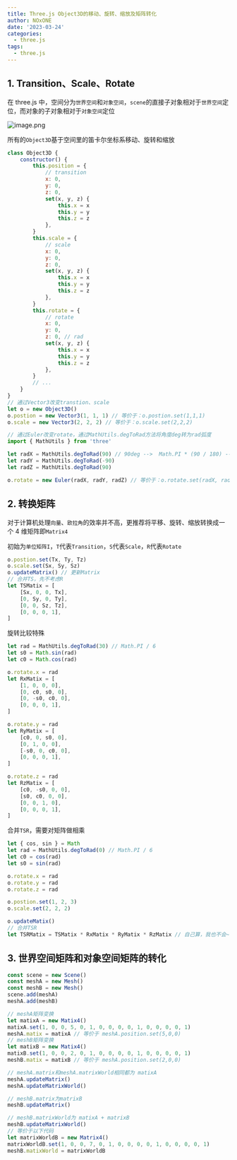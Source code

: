 ```yaml
---
title: Three.js Object3D的移动、旋转、缩放及矩阵转化
author: NOxONE
date: '2023-03-24'
categories:
  - three.js
tags:
  - three.js
---
```


## 1. Transition、Scale、Rotate

在 three.js 中，空间分为`世界空间`和`对象空间`，`scene`的直接子对象相对于`世界空间`定位，而对象的子对象相对于`对象空间`定位

![image.png](https://p6-juejin.byteimg.com/tos-cn-i-k3u1fbpfcp/80ec7ac0ccd04445a966f5caeb7c627f~tplv-k3u1fbpfcp-watermark.image?)

所有的`Object3D`基于空间里的笛卡尔坐标系移动、旋转和缩放

```js
class Object3D {
	constructor() {
		this.position = {
			// transition
			x: 0,
			y: 0,
			z: 0,
			set(x, y, z) {
				this.x = x
				this.y = y
				this.z = z
			},
		}
		this.scale = {
			// scale
			x: 0,
			y: 0,
			z: 0,
			set(x, y, z) {
				this.x = x
				this.y = y
				this.z = z
			},
		}
		this.rotate = {
			// rotate
			x: 0,
			y: 0,
			z: 0, // rad
			set(x, y, z) {
				this.x = x
				this.y = y
				this.z = z
			},
		}
		// ...
	}
}
// 通过Vector3改变transtion、scale
let o = new Object3D()
o.postion = new Vector3(1, 1, 1) // 等价于：o.postion.set(1,1,1)
o.scale = new Vector3(2, 2, 2) // 等价于：o.scale.set(2,2,2)

// 通过Euler改变rotate，通过MathUtils.degToRad方法将角度deg转为rad弧度
import { MathUtils } from 'three'

let radX = MathUtils.degToRad(90) // 90deg -->  Math.PI * (90 / 180) --> Math.PI / 2
let radY = MathUtils.degToRad(-90)
let radZ = MathUtils.degToRad(90)

o.rotate = new Euler(radX, radY, radZ) // 等价于：o.rotate.set(radX, radY, radZ)
```

## 2. 转换矩阵

对于计算机处理`向量`、`欧拉角`的效率并不高，更推荐将平移、旋转、缩放转换成一个 4 维矩阵即`Matrix4`

初始为`单位矩阵I`，`T`代表`Transition`，`S`代表`Scale`，`R`代表`Rotate`

```js
o.postion.set(Tx, Ty, Tz)
o.scale.set(Sx, Sy, Sz)
o.updateMatrix() // 更新Matrix
// 合并TS，先不考虑R
let TSMatix = [
	[Sx, 0, 0, Tx],
	[0, Sy, 0, Ty],
	[0, 0, Sz, Tz],
	[0, 0, 0, 1],
]
```

旋转比较特殊

```js
let rad = MathUtils.degToRad(30) // Math.PI / 6
let s0 = Math.sin(rad)
let c0 = Math.cos(rad)
```

```js
o.rotate.x = rad
let RxMatix = [
	[1, 0, 0, 0],
	[0, c0, s0, 0],
	[0, -s0, c0, 0],
	[0, 0, 0, 1],
]
```

```js
o.rotate.y = rad
let RyMatix = [
	[c0, 0, s0, 0],
	[0, 1, 0, 0],
	[-s0, 0, c0, 0],
	[0, 0, 0, 1],
]
```

```js
o.rotate.z = rad
let RzMatix = [
	[c0, -s0, 0, 0],
	[s0, c0, 0, 0],
	[0, 0, 1, 0],
	[0, 0, 0, 1],
]
```

合并`TSR`，需要对矩阵做相乘

```js
let { cos, sin } = Math
let rad = MathUtils.degToRad(0) // Math.PI / 6
let c0 = cos(rad)
let s0 = sin(rad)

o.rotate.x = rad
o.rotate.y = rad
o.rotate.z = rad

o.postion.set(1, 2, 3)
o.scale.set(2, 2, 2)

o.updateMatix()
// 合并TSR
let TSRMatix = TSMatix * RxMatix * RyMatix * RzMatix // 自己算，我也不会~
```

## 3. 世界空间矩阵和对象空间矩阵的转化

```js
const scene = new Scene()
const meshA = new Mesh()
const meshB = new Mesh()
scene.add(meshA)
meshA.add(meshB)

// meshA矩阵变换
let matixA = new Matix4()
matixA.set(1, 0, 0, 5, 0, 1, 0, 0, 0, 0, 1, 0, 0, 0, 0, 1)
meshA.matix = matixA // 等价于 meshA.position.set(5,0,0)
// meshB矩阵变换
let matixB = new Matix4()
matixB.set(1, 0, 0, 2, 0, 1, 0, 0, 0, 0, 1, 0, 0, 0, 0, 1)
meshB.matix = matixB // 等价于 meshA.position.set(2,0,0)

// meshA.matrix和meshA.matrixWorld相同都为 matixA
meshA.updateMatrix()
meshA.updateMatrixWorld()

// meshB.matrix为matrixB
meshB.updateMatrix()

// meshB.matrixWorld为 matixA + matrixB
meshB.updateMatrixWorld()
// 等价于以下代码
let matrixWorldB = new Matrix4()
matrixWorldB.set(1, 0, 0, 7, 0, 1, 0, 0, 0, 0, 1, 0, 0, 0, 0, 1)
meshB.matixWorld = matrixWorldB
```
